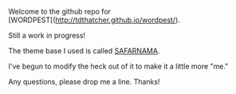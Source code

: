 Welcome to the github repo for [WORDPEST[(http://tdthatcher.github.io/wordpest/).

Still a work in progress!

The theme base I used is called [SAFARNAMA](https://github.com/hemangsk/safarnama).

I've begun to modify the heck out of it to make it a little more "me."

Any questions, please drop me a line. Thanks!

